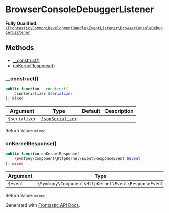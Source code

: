 #  BrowserConsoleDebuggerListener

**Fully Qualified**: [`\Frontastic\Common\DevelopmentBundle\EventListener\BrowserConsoleDebuggerListener`](../../../../src/php/DevelopmentBundle/EventListener/BrowserConsoleDebuggerListener.php)

## Methods

* [__construct()](#__construct)
* [onKernelResponse()](#onkernelresponse)

### __construct()

```php
public function __construct(
    JsonSerializer $serializer
): mixed
```

Argument|Type|Default|Description
--------|----|-------|-----------
`$serializer`|[`JsonSerializer`](../../JsonSerializer.md)||

Return Value: `mixed`

### onKernelResponse()

```php
public function onKernelResponse(
    \Symfony\Component\HttpKernel\Event\ResponseEvent $event
): mixed
```

Argument|Type|Default|Description
--------|----|-------|-----------
`$event`|`\Symfony\Component\HttpKernel\Event\ResponseEvent`||

Return Value: `mixed`

Generated with [Frontastic API Docs](https://github.com/FrontasticGmbH/apidocs).
